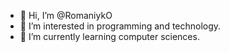 - 👋 Hi, I’m @RomaniykO
- 👀 I’m interested in programming and technology.
- 🌱 I’m currently learning computer sciences.

<!---
RomaniykO/RomaniykO is a ✨ special ✨ repository because its `README.md` (this file) appears on your GitHub profile.
You can click the Preview link to take a look at your changes.
--->

